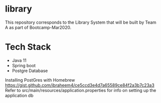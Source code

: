 # library

This repository corresponds to the Library System that will be built by Team A as part of Bootcamp-Mar2020.

# Tech Stack
- Java 11
- Spring boot
- Postgre Database

Installing PostGres with Homebrew
https://gist.github.com/ibraheem4/ce5ccd3e4d7a65589ce84f2a3b7c23a3
Refer to src/main/resources/application.properties for info on setting up the application db
